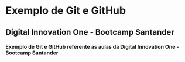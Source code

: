 # Exemplo de Git e GitHub
## Digital Innovation One - Bootcamp Santander

#### Exemplo de Git e GitHub referente as aulas da Digital Innovation One - Bootcamp Santander